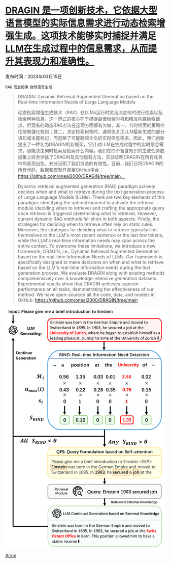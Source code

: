 # [DRAGIN 是一项创新技术，它依据大型语言模型的实际信息需求进行动态检索增强生成。这项技术能够实时捕捉并满足LLM在生成过程中的信息需求，从而提升其表现力和准确性。](https://arxiv.org/abs/2403.10081)

发布时间：2024年03月15日

`RAG` `信息检索` `自然语言生成`

> DRAGIN: Dynamic Retrieval Augmented Generation based on the Real-time Information Needs of Large Language Models

> 动态检索增强生成技术（RAG）在LLMs运行时灵活决定何时进行检索以及检索何种信息。这一范式的核心在于捕捉最佳检索时机和精准构建检索请求。但现有的动态RAG方法在这两方面都有欠缺，其一，何时检索的策略往往依赖僵化规则；其二，决定检索何物时，通常仅关注LLM最新生成的部分语句或末尾标记，而忽略了可能跨越全文的实时信息需求。因此，我们创新提出了一种名为DRAGIN的新框架，它针对LLM在生成过程中的实时信息需求，智能决策何时检索及检索什么内容。我们在四个富含知识的生成任务数据集上综合评估了DRAGIN及其他现有方法，实验证明DRAGIN在所有任务中均表现出色，充分证明了我们方法的有效性。目前，我们已将DRAGIN的所有代码、数据和模型开源至GitHub平台：https://github.com/oneal2000/DRAGIN/tree/main。

> Dynamic retrieval augmented generation (RAG) paradigm actively decides when and what to retrieve during the text generation process of Large Language Models (LLMs). There are two key elements of this paradigm: identifying the optimal moment to activate the retrieval module (deciding when to retrieve) and crafting the appropriate query once retrieval is triggered (determining what to retrieve). However, current dynamic RAG methods fall short in both aspects. Firstly, the strategies for deciding when to retrieve often rely on static rules. Moreover, the strategies for deciding what to retrieve typically limit themselves to the LLM's most recent sentence or the last few tokens, while the LLM's real-time information needs may span across the entire context. To overcome these limitations, we introduce a new framework, DRAGIN, i.e., Dynamic Retrieval Augmented Generation based on the real-time Information Needs of LLMs. Our framework is specifically designed to make decisions on when and what to retrieve based on the LLM's real-time information needs during the text generation process. We evaluate DRAGIN along with existing methods comprehensively over 4 knowledge-intensive generation datasets. Experimental results show that DRAGIN achieves superior performance on all tasks, demonstrating the effectiveness of our method. We have open-sourced all the code, data, and models in GitHub: https://github.com/oneal2000/DRAGIN/tree/main

![DRAGIN 是一项创新技术，它依据大型语言模型的实际信息需求进行动态检索增强生成。这项技术能够实时捕捉并满足LLM在生成过程中的信息需求，从而提升其表现力和准确性。](../../../paper_images/2403.10081/x1.png)

[Arxiv](https://arxiv.org/abs/2403.10081)